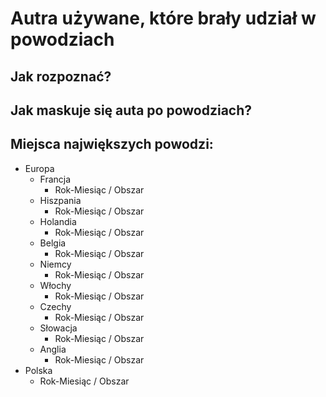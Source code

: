 # Autra używane, które brały udział w powodziach


## Jak rozpoznać?


## Jak maskuje się auta po powodziach?


## Miejsca największych powodzi:
* Europa
  * Francja
    * Rok-Miesiąc / Obszar
  * Hiszpania
    * Rok-Miesiąc / Obszar
  * Holandia
    * Rok-Miesiąc / Obszar
  * Belgia
    * Rok-Miesiąc / Obszar
  * Niemcy
    * Rok-Miesiąc / Obszar
  * Włochy
    * Rok-Miesiąc / Obszar
  * Czechy
    * Rok-Miesiąc / Obszar
  * Słowacja
    * Rok-Miesiąc / Obszar
  * Anglia
    * Rok-Miesiąc / Obszar
* Polska
    * Rok-Miesiąc / Obszar




